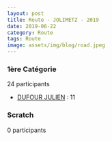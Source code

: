 ```yaml
---
layout: post
title: Route - JOLIMETZ - 2019
date: 2019-06-22
category: Route
tags: Route
image: assets/img/blog/road.jpeg
---
```


### 1ère Catégorie
24 participants
- [DUFOUR JULIEN](https://teamspecializedlille.github.io/works/dufourjulien) : 11

### Scratch
0 participants

